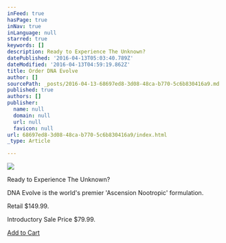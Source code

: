 ```yaml
---
inFeed: true
hasPage: true
inNav: true
inLanguage: null
starred: true
keywords: []
description: Ready to Experience The Unknown?
datePublished: '2016-04-13T05:03:40.789Z'
dateModified: '2016-04-13T04:59:19.862Z'
title: Order DNA Evolve
author: []
sourcePath: _posts/2016-04-13-68697ed8-3d08-48ca-b770-5c6b830416a9.md
published: true
authors: []
publisher:
  name: null
  domain: null
  url: null
  favicon: null
url: 68697ed8-3d08-48ca-b770-5c6b830416a9/index.html
_type: Article

---
```

![](https://the-grid-user-content.s3-us-west-2.amazonaws.com/e45a7063-40e5-4ba5-a547-e442db7e0f81.jpg)

Ready to Experience The Unknown?

DNA Evolve is the world's premier 'Ascension Nootropic' formulation. 

Retail $149.99\. 

Introductory Sale Price $79.99\.

[Add to Cart][0]

[0]: http://www.1shoppingcart.com/SecureCart/SecureCart.aspx?mid=C4581C0A-AB3D-4437-A579-5836615DD6AF&pid=d6fb6a3255fb47ef9b70c1d40c7307f9&bn=1